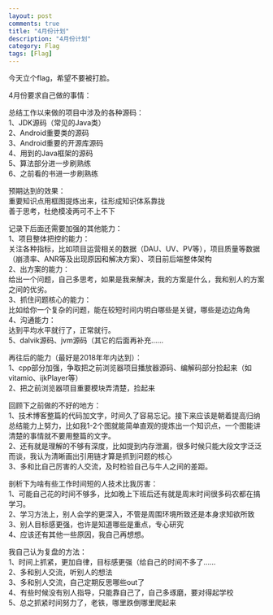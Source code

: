 ```yaml
---
layout: post
comments: true
title: "4月份计划"
description: "4月份计划"
category: Flag
tags: [Flag]
---
```


今天立个flag，希望不要被打脸。

4月份要求自己做的事情：

总结工作以来做的项目中涉及的各种源码：    
1、JDK源码（常见的Java类）    
2、Android重要类的源码    
3、Android重要的开源库源码    
4、用到的Java框架的源码    
5、算法部分进一步刷熟练    
6、之前看的书进一步刷熟练    

预期达到的效果：    
重要知识点用框图提炼出来，往形成知识体系靠拢    
善于思考，杜绝模凌两可不上不下    


记录下后面还需要加强的其他能力：    
1、项目整体把控的能力：    
关注各种指标，比如项目运营相关的数据（DAU、UV、PV等），项目质量等数据（崩溃率、ANR等及出现原因和解决方案）、项目前后端整体架构        
2、出方案的能力：    
给出一个问题，自己多思考，如果是我来解决，我的方案是什么，我和别人的方案之间的优劣。    
3、抓住问题核心的能力：    
比如给你一个复杂的问题，能在较短时间内明白哪些是关键，哪些是边边角角    
4、沟通能力：    
达到平均水平就行了，正常就行。    
5、dalvik源码、jvm源码（其它的后面再补充……


再往后的能力（最好是2018年年内达到）：    
1、cpp部分加强，争取把之前浏览器项目播放器源码、编解码部分捡起来（如vitamio、ijkPlayer等）    
2、把之前浏览器项目重要模块弄清楚，捡起来    


回顾下之前做的不好的地方：    
1、技术博客整篇的代码加文字，时间久了容易忘记。接下来应该是朝着提高归纳总结能力上努力，比如我1-2个图就能简单直观的提炼出一个知识点，一个图能讲清楚的事情就不要用整篇的文字。    
2、还有就是理解的不够有深度，比如提到内存泄漏，很多时候只能大段文字泛泛而谈，我认为清晰画出引用链才算是抓到问题的核心        
3、多和比自己厉害的人交流，及时检验自己与牛人之间的差距。    

剖析下为啥有些工作时间短的人技术比我厉害：    
1、可能自己花的时间不够多，比如晚上下班后还有就是周末时间很多码农都在搞学习。    
2、学习方法上，别人会学的更深入，不管是周围环境所致还是本身求知欲所致    
3、别人目标感更强，也许是知道哪些是重点，专心研究    
4、应该还有其他一些原因，我自己再想想。    

我自己认为复盘的方法：    
1、时间上抓紧，更加自律，目标感更强（给自己的时间不多了……    
2、多和别人交流，听别人的想法        
3、多和别人交流，自己定期反思哪些out了        
4、有些时候没有别人指导，只能靠自己了，自己多琢磨，要对得起学校    
5、总之抓紧时间努力了，老铁，哪里跌倒哪里爬起来        